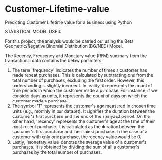 # Customer-Lifetime-value
Predicting Customer Lifetime value for a business using Python 


STATISTICAL MODEL USED:

For this project, the analysis would be carried out using the Beta Geometric/Negative Binomial Distribution (BG/NBD) Model.

The Recency, Frequency and Monetary value (RFM) summary from the transactional data contains the below paramters:

1) The term 'frequency' indicates the number of times a customer has made repeat purchases. This is calculated by subtracting one from the total number of purchases, excluding the first order. However, this understanding is slightly incorrect. In reality, it represents the count of time periods in which the customer made a purchase. For instance, if we consider days as units, it represents the count of days on which the customer made a purchase. 
2) The symbol 'T' represents the customer's age measured in chosen time units (e.g., monthly in our dataset). It signifies the duration between the customer's first purchase and the end of the analyzed period. On the other hand, 'recency' represents the customer's age at the time of their most recent purchase. It is calculated as the duration between the customer's first purchase and their latest purchase. In the case of a customer with only one purchase, the recency value would be 0. 
3) Lastly, 'monetary_value' denotes the average value of a customer's purchases. It is obtained by dividing the sum of all a customer's purchases by the total number of purchases.
